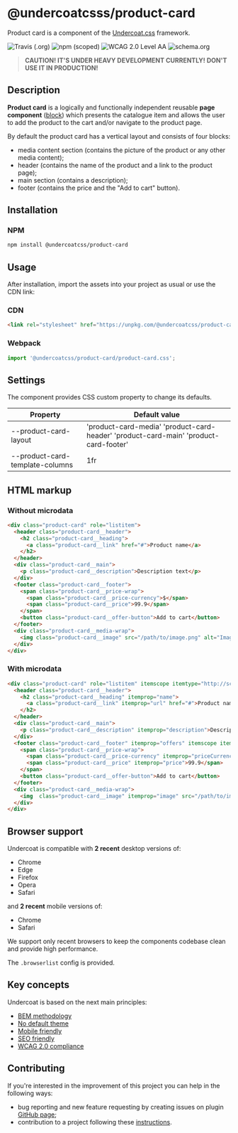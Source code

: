 # @undercoatcsss/product-card

Product card is a component of the [Undercoat.css](https://github.com/undercoat/undercoat) framework.

![Travis (.org)](https://img.shields.io/travis/undercoat/undercoat.svg?style=flat-square) ![npm (scoped)](https://img.shields.io/npm/v/@undercoatcss/product-card?style=flat-square) ![WCAG 2.0 Level AA](https://img.shields.io/badge/WCAG_2.0-Level_AA-brightgreen.svg?style=flat-square) ![schema.org](https://img.shields.io/badge/microdata-schema.org-brightgreen.svg?style=flat-square)

> **CAUTION! IT'S UNDER HEAVY DEVELOPMENT CURRENTLY! DON'T USE IT IN PRODUCTION!**

## Description

**Product card** is a logically and functionally independent reusable **page component** ([block](https://en.bem.info/methodology/key-concepts/#block)) which presents the catalogue item and allows the user to add the product to the cart and/or navigate to the product page.

By default the product card has a vertical layout and consists of four blocks:
- media content section (contains the picture of the product or any other media content);
- header (contains the name of the product and a link to the product page);
- main section (contains a description);
- footer (contains the price and the "Add to cart" button).

## Installation
### NPM

```bash
npm install @undercoatcss/product-card
```

## Usage

After installation, import the assets into your project as usual or use the CDN link:

### CDN

```html
<link rel="stylesheet" href="https://unpkg.com/@undercoatcss/product-card@latest/dist/product-card.min.css">
```

### Webpack

```javascript
import '@undercoatcss/product-card/product-card.css';
```

## Settings

The component provides CSS custom property to change its defaults.

| Property                               | Default value
| -                                      | -
| --product-card-layout                  | 'product-card-media' 'product-card-header' 'product-card-main' 'product-card-footer'
| --product-card-template-columns        | 1fr

## HTML markup
### Without microdata

```html
<div class="product-card" role="listitem">
  <header class="product-card__header">
    <h2 class="product-card__heading">
      <a class="product-card__link" href="#">Product name</a>
    </h2>
  </header>
  <div class="product-card__main">
    <p class="product-card__description">Description text</p>
  </div>
  <footer class="product-card__footer">
    <span class="product-card__price-wrap">
      <span class="product-card__price-currency">$</span>
      <span class="product-card__price">99.9</span>
    </span>
    <button class="product-card__offer-button">Add to cart</button>
  </footer>
  <div class="product-card__media-wrap">
    <img class="product-card__image" src="/path/to/image.png" alt="Image description">
  </div>
</div>
```

### With microdata

```html
<div class="product-card" role="listitem" itemscope itemtype="http://schema.org/Product">
  <header class="product-card__header">
    <h2 class="product-card__heading" itemprop="name">
      <a class="product-card__link" itemprop="url" href="#">Product name</a>
    </h2>
  </header>
  <div class="product-card__main">
    <p class="product-card__description" itemprop="description">Description text</p>
  </div>
  <footer class="product-card__footer" itemprop="offers" itemscope itemtype="http://schema.org/Offer">
    <span class="product-card__price-wrap">
      <span class="product-card__price-currency" itemprop="priceCurrency" content="USD">$</span>
      <span class="product-card__price" itemprop="price">99.9</span>
    </span>
    <button class="product-card__offer-button">Add to cart</button>
  </footer>
  <div class="product-card__media-wrap">
    <img  class="product-card__image" itemprop="image" src="/path/to/image.png" alt="Image description">
  </div>
</div>
```

## Browser support

Undercoat is compatible with **2 recent** desktop versions of:

* Chrome
* Edge
* Firefox
* Opera
* Safari

and **2 recent** mobile versions of:

* Chrome
* Safari

We support only recent browsers to keep the components codebase clean and provide high performance.

The `.browserlist` config is provided.

## Key concepts

Undercoat is based on the next main principles:

- [BEM methodology](https://github.com/undercoat/undercoat/blob/master/README.md#bem-methodology)
- [No default theme](https://github.com/undercoat/undercoat/blob/master/README.md#no-default-theme)
- [Mobile friendly](https://github.com/undercoat/undercoat/blob/master/README.md#mobile-friendly)
- [SEO friendly](https://github.com/undercoat/undercoat/blob/master/README.md#seo-friendly)
- [WCAG 2.0 compliance](https://github.com/undercoat/undercoat/blob/master/README.md#wcag-20-compliance)

## Contributing

If you're interested in the improvement of this project you can help in the following ways:

- bug reporting and new feature requesting by creating issues on plugin [GitHub page](https://github.com/undercoat/undercoat/issues);
- contribution to a project following these [instructions](https://github.com/undercoat/undercoat/blob/master/CONTRIBUTING.md).
